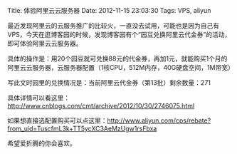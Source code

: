 Title: 体验阿里云云服务器
Date: 2012-11-15 23:03:30
Tags: VPS, aliyun


最近发现阿里云的云服务推广的比较火，一直没去试用，可能也是因为自己有VPS，今天在逛博客园的时候，发现博客园有个“园豆兑换阿里云代金券”的活动，即可体验阿里云云服务器。 


具体的操作是：用20个园豆就可兑换88元的代金券，再加1元，就能购买1个月的阿里云云服务器，云服务器配置（1核CPU，512M内存，40G硬盘空间，1M带宽）

写此文时园里的兑换情况是：当前阿里云代金券（第13批）剩余数量：271  

具体详情可以看这里：<http://www.cnblogs.com/cmt/archive/2012/10/30/2746075.html>

如果想直接选配置购买可以点这里：<http://www.aliyun.com/cps/rebate?from_uid=TuscfmL3k+TT5ycXC3AeMzUgw1rsFbxa>

希望爱折腾的你会喜欢。
